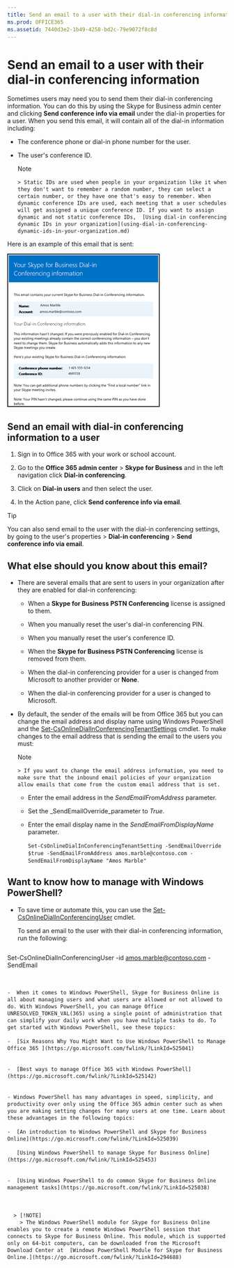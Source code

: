 ```yaml
---
title: Send an email to a user with their dial-in conferencing information
ms.prod: OFFICE365
ms.assetid: 7440d3e2-1b49-4258-bd2c-79e9072f8c8d
---
```



# Send an email to a user with their dial-in conferencing information

Sometimes users may need you to send them their dial-in conferencing information. You can do this by using the Skype for Business admin center and clicking **Send conference info via email** under the dial-in properties for a user. When you send this email, it will contain all of the dial-in information including:
  
    
    


- The conference phone or dial-in phone number for the user.
    
  
- The user's conference ID.
    
    > [!NOTE]
      > Static IDs are used when people in your organization like it when they don't want to remember a random number, they can select a certain number, or they have one that's easy to remember. When dynamic conference IDs are used, each meeting that a user schedules will get assigned a unique conference ID. If you want to assign dynamic and not static conference IDs,  [Using dial-in conferencing dynamic IDs in your organization](using-dial-in-conferencing-dynamic-ids-in-your-organization.md)

Here is an example of this email that is sent:
  
    
    


  
    
    
![Dial-in conferencing email](images/81fe4e09-a346-4469-8cc5-c6d65f739b73.png)
  
    
    

  
    
    

  
    
    

## Send an email with dial-in conferencing information to a user


1. Sign in to Office 365 with your work or school account.
    
  
2. Go to the **Office 365 admin center** > **Skype for Business** and in the left navigation click **Dial-in conferencing**.
    
  
3. Click on **Dial-in users** and then select the user.
    
  
4. In the Action pane, click **Send conference info via email**.
    
  

> [!TIP]
> You can also send email to the user with the dial-in conferencing settings, by going to the user's properties > **Dial-in conferencing** > **Send conference info via email**. 
  
    
    


## What else should you know about this email?


- There are several emails that are sent to users in your organization after they are enabled for dial-in conferencing:
    
  - When a **Skype for Business PSTN Conferencing** license is assigned to them.
    
  
  - When you manually reset the user's dial-in conferencing PIN.
    
  
  - When you manually reset the user's conference ID.
    
  
  - When the **Skype for Business PSTN Conferencing** license is removed from them.
    
  
  - When the dial-in conferencing provider for a user is changed from Microsoft to another provider or **None**.
    
  
  - When the dial-in conferencing provider for a user is changed to Microsoft.
    
  
- By default, the sender of the emails will be from Office 365 but you can change the email address and display name using Windows PowerShell and the  [Set-CsOnlineDialInConferencingTenantSettings](https://go.microsoft.com/fwlink/?LinkId=708983) cmdlet. To make changes to the email address that is sending the email to the users you must:
    
    > [!NOTE]
      > If you want to change the email address information, you need to make sure that the inbound email policies of your organization allow emails that come from the custom email address that is set. 

  - Enter the email address in the  _SendEmailFromAddress_ parameter.
    
  
  - Set the  _SendEmailOverride_parameter to  _True_.
    
  
  - Enter the email display name in the  _SendEmailFromDisplayName_ parameter.
    
     `Set-CsOnlineDialInConferencingTenantSetting -SendEmailOverride $true -SendEmailFromAddress amos.marble@contoso.com -SendEmailFromDisplayName "Amos Marble"`
    
  

## Want to know how to manage with Windows PowerShell?


- To save time or automate this, you can use the  [Set-CsOnlineDialInConferencingUser](https://go.microsoft.com/fwlink/?LinkId=617688 ) cmdlet.
    
    To send an email to the user with their dial-in conferencing information, run the following:
    


  ```
  
Set-CsOnlineDialInConferencingUser -id amos.marble@contoso.com  -SendEmail
  ```


-  When it comes to Windows PowerShell, Skype for Business Online is all about managing users and what users are allowed or not allowed to do. With Windows PowerShell, you can manage Office UNRESOLVED_TOKEN_VAL(365) using a single point of administration that can simplify your daily work when you have multiple tasks to do. To get started with Windows PowerShell, see these topics:
    
  -  [Six Reasons Why You Might Want to Use Windows PowerShell to Manage Office 365 ](https://go.microsoft.com/fwlink/?LinkId=525041)
    
  
  -  [Best ways to manage Office 365 with Windows PowerShell](https://go.microsoft.com/fwlink/?LinkId=525142)
    
  
- Windows PowerShell has many advantages in speed, simplicity, and productivity over only using the Office 365 admin center such as when you are making setting changes for many users at one time. Learn about these advantages in the following topics: 
    
  -  [An introduction to Windows PowerShell and Skype for Business Online](https://go.microsoft.com/fwlink/?LinkId=525039)
    
     [Using Windows PowerShell to manage Skype for Business Online](https://go.microsoft.com/fwlink/?LinkId=525453)
    
  
  -  [Using Windows PowerShell to do common Skype for Business Online management tasks](https://go.microsoft.com/fwlink/?LinkId=525038)
    
  

    > [!NOTE]
      > The Windows PowerShell module for Skype for Business Online enables you to create a remote Windows PowerShell session that connects to Skype for Business Online. This module, which is supported only on 64-bit computers, can be downloaded from the Microsoft Download Center at  [Windows PowerShell Module for Skype for Business Online.](https://go.microsoft.com/fwlink/?LinkId=294688)

